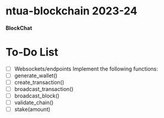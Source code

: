 # ntua-blockchain 2023-24

#### BlockChat

# To-Do List

- [ ] Websockets/endpoints
Implement the following functions:
- [ ] generate_wallet()
- [ ] create_transaction()
- [ ] broadcast_transaction()
- [ ] broadcast_block()
- [ ] validate_chain()
- [ ] stake(amount)
